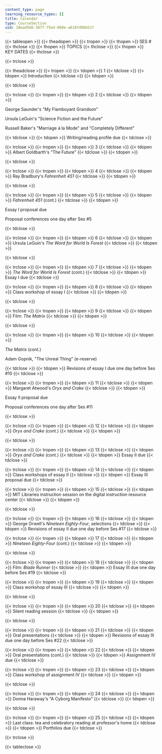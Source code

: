 ```yaml
---
content_type: page
learning_resource_types: []
title: Calendar
type: CourseSection
uid: 18ead566-307f-75ed-008e-a618fd96b51f
---
```


{{< tableopen >}}
{{< theadopen >}}
{{< tropen >}}
{{< thopen >}}
SES #
{{< thclose >}}
{{< thopen >}}
TOPICS
{{< thclose >}}
{{< thopen >}}
KEY DATES
{{< thclose >}}

{{< trclose >}}

{{< theadclose >}}
{{< tropen >}}
{{< tdopen >}}
1
{{< tdclose >}}
{{< tdopen >}}
Introduction
{{< tdclose >}}
{{< tdopen >}}

{{< tdclose >}}

{{< trclose >}}
{{< tropen >}}
{{< tdopen >}}
2
{{< tdclose >}}
{{< tdopen >}}


George Saunder's "My Flamboyant Grandson"

Ursula LeGuin's "Science Fiction and the Future"

Russell Baker's "Marriage á la Mode" and "Completely Different"


{{< tdclose >}}
{{< tdopen >}}
Writing/reading profile due
{{< tdclose >}}

{{< trclose >}}
{{< tropen >}}
{{< tdopen >}}
3
{{< tdclose >}}
{{< tdopen >}}
Albert Goldbarth's "The Future"
{{< tdclose >}}
{{< tdopen >}}

{{< tdclose >}}

{{< trclose >}}
{{< tropen >}}
{{< tdopen >}}
4
{{< tdclose >}}
{{< tdopen >}}
Ray Bradbury's _Fahrenheit 451_
{{< tdclose >}}
{{< tdopen >}}

{{< tdclose >}}

{{< trclose >}}
{{< tropen >}}
{{< tdopen >}}
5
{{< tdclose >}}
{{< tdopen >}}
_Fahrenheit 451_ (cont.)
{{< tdclose >}}
{{< tdopen >}}


Essay I proposal due

Proposal conferences one day after Ses #5


{{< tdclose >}}

{{< trclose >}}
{{< tropen >}}
{{< tdopen >}}
6
{{< tdclose >}}
{{< tdopen >}}
Ursula LeGuin's _The Word for World Is Forest_
{{< tdclose >}}
{{< tdopen >}}

{{< tdclose >}}

{{< trclose >}}
{{< tropen >}}
{{< tdopen >}}
7
{{< tdclose >}}
{{< tdopen >}}
_The Word for World Is Forest_ (cont.)
{{< tdclose >}}
{{< tdopen >}}
Essay I due
{{< tdclose >}}

{{< trclose >}}
{{< tropen >}}
{{< tdopen >}}
8
{{< tdclose >}}
{{< tdopen >}}
Class workshop of essay I
{{< tdclose >}}
{{< tdopen >}}

{{< tdclose >}}

{{< trclose >}}
{{< tropen >}}
{{< tdopen >}}
9
{{< tdclose >}}
{{< tdopen >}}
Film: _The Matrix_
{{< tdclose >}}
{{< tdopen >}}

{{< tdclose >}}

{{< trclose >}}
{{< tropen >}}
{{< tdopen >}}
10
{{< tdclose >}}
{{< tdopen >}}


_The Matrix_ (cont.)

Adam Gopnik, "The Unreal Thing" (e-reserve)


{{< tdclose >}}
{{< tdopen >}}
Revisions of essay I due one day before Ses #10
{{< tdclose >}}

{{< trclose >}}
{{< tropen >}}
{{< tdopen >}}
11
{{< tdclose >}}
{{< tdopen >}}
Margaret Atwood's _Oryx and Crake_
{{< tdclose >}}
{{< tdopen >}}


Essay II proposal due

Proposal conferences one day after Ses #11


{{< tdclose >}}

{{< trclose >}}
{{< tropen >}}
{{< tdopen >}}
12
{{< tdclose >}}
{{< tdopen >}}
_Oryx and Crake_ (cont.)
{{< tdclose >}}
{{< tdopen >}}

{{< tdclose >}}

{{< trclose >}}
{{< tropen >}}
{{< tdopen >}}
13
{{< tdclose >}}
{{< tdopen >}}
_Oryx and Crake_ (cont.)
{{< tdclose >}}
{{< tdopen >}}
Essay II due
{{< tdclose >}}

{{< trclose >}}
{{< tropen >}}
{{< tdopen >}}
14
{{< tdclose >}}
{{< tdopen >}}
Class workshops of essay II
{{< tdclose >}}
{{< tdopen >}}
Essay III proposal due
{{< tdclose >}}

{{< trclose >}}
{{< tropen >}}
{{< tdopen >}}
15
{{< tdclose >}}
{{< tdopen >}}
MIT Libraries instruction session on the digital instruction resource center
{{< tdclose >}}
{{< tdopen >}}

{{< tdclose >}}

{{< trclose >}}
{{< tropen >}}
{{< tdopen >}}
16
{{< tdclose >}}
{{< tdopen >}}
George Orwell's _Nineteen Eighty-Four_, selections
{{< tdclose >}}
{{< tdopen >}}
Revisions of essay II due one day before Ses #17
{{< tdclose >}}

{{< trclose >}}
{{< tropen >}}
{{< tdopen >}}
17
{{< tdclose >}}
{{< tdopen >}}
_Nineteen Eighty-Four_ (cont.)
{{< tdclose >}}
{{< tdopen >}}

{{< tdclose >}}

{{< trclose >}}
{{< tropen >}}
{{< tdopen >}}
18
{{< tdclose >}}
{{< tdopen >}}
Film: _Blade Runner_
{{< tdclose >}}
{{< tdopen >}}
Essay III due one day before Ses #19
{{< tdclose >}}

{{< trclose >}}
{{< tropen >}}
{{< tdopen >}}
19
{{< tdclose >}}
{{< tdopen >}}
Class workshop of essay III
{{< tdclose >}}
{{< tdopen >}}

{{< tdclose >}}

{{< trclose >}}
{{< tropen >}}
{{< tdopen >}}
20
{{< tdclose >}}
{{< tdopen >}}
Silent reading session
{{< tdclose >}}
{{< tdopen >}}

{{< tdclose >}}

{{< trclose >}}
{{< tropen >}}
{{< tdopen >}}
21
{{< tdclose >}}
{{< tdopen >}}
Oral presentations
{{< tdclose >}}
{{< tdopen >}}
Revisions of essay III due one day before Ses #22
{{< tdclose >}}

{{< trclose >}}
{{< tropen >}}
{{< tdopen >}}
22
{{< tdclose >}}
{{< tdopen >}}
Oral presentations (cont.)
{{< tdclose >}}
{{< tdopen >}}
Assignment IV due
{{< tdclose >}}

{{< trclose >}}
{{< tropen >}}
{{< tdopen >}}
23
{{< tdclose >}}
{{< tdopen >}}
Class workshop of assignment IV
{{< tdclose >}}
{{< tdopen >}}

{{< tdclose >}}

{{< trclose >}}
{{< tropen >}}
{{< tdopen >}}
24
{{< tdclose >}}
{{< tdopen >}}
Donna Haraway's "A Cyborg Manifesto"
{{< tdclose >}}
{{< tdopen >}}

{{< tdclose >}}

{{< trclose >}}
{{< tropen >}}
{{< tdopen >}}
25
{{< tdclose >}}
{{< tdopen >}}
Last class: tea and celebratory reading at professor's home
{{< tdclose >}}
{{< tdopen >}}
Portfolios due
{{< tdclose >}}

{{< trclose >}}

{{< tableclose >}}